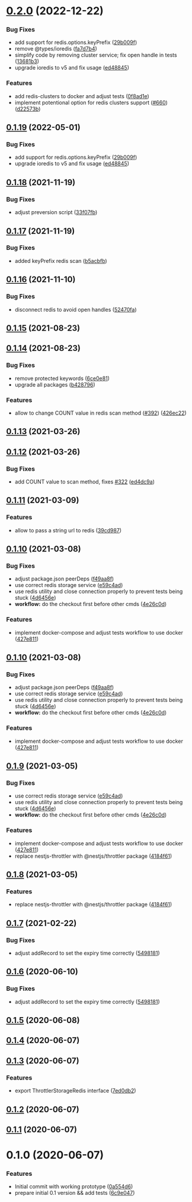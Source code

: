 # [0.2.0](https://github.com/kkoomen/nestjs-throttler-storage-redis/compare/v0.1.18...v0.2.0) (2022-12-22)


### Bug Fixes

* add support for redis.options.keyPrefix ([29b009f](https://github.com/kkoomen/nestjs-throttler-storage-redis/commit/29b009f77cf824d98171de355145350e99d2e113))
* remove @types/ioredis ([fa7d7b4](https://github.com/kkoomen/nestjs-throttler-storage-redis/commit/fa7d7b4579c14af9f5e25bddafc348ef32063180))
* simplify code by removing cluster service; fix open handle in tests ([13681b3](https://github.com/kkoomen/nestjs-throttler-storage-redis/commit/13681b339c61f6967a35e47d7d4345b7d475efd9))
* upgrade ioredis to v5 and fix usage ([ed48845](https://github.com/kkoomen/nestjs-throttler-storage-redis/commit/ed48845d56b4e28da9a2793cf2d704ac56c06759))


### Features

* add redis-clusters to docker and adjust tests ([0f8ad1e](https://github.com/kkoomen/nestjs-throttler-storage-redis/commit/0f8ad1e122cc98bb346d14d6be53c20b2b373246))
* implement potentional option for redis clusters support ([#660](https://github.com/kkoomen/nestjs-throttler-storage-redis/issues/660)) ([d22573b](https://github.com/kkoomen/nestjs-throttler-storage-redis/commit/d22573bcce0fb080a30fa448e74877e6eefec1ac))



## [0.1.19](https://github.com/kkoomen/nestjs-throttler-storage-redis/compare/v0.1.18...v0.1.19) (2022-05-01)


### Bug Fixes

* add support for redis.options.keyPrefix ([29b009f](https://github.com/kkoomen/nestjs-throttler-storage-redis/commit/29b009f77cf824d98171de355145350e99d2e113))
* upgrade ioredis to v5 and fix usage ([ed48845](https://github.com/kkoomen/nestjs-throttler-storage-redis/commit/ed48845d56b4e28da9a2793cf2d704ac56c06759))



## [0.1.18](https://github.com/kkoomen/nestjs-throttler-storage-redis/compare/v0.1.17...v0.1.18) (2021-11-19)


### Bug Fixes

* adjust preversion script ([33f07fb](https://github.com/kkoomen/nestjs-throttler-storage-redis/commit/33f07fb36032298e136a18d4ade7490dcd4fb6e3))



## [0.1.17](https://github.com/kkoomen/nestjs-throttler-storage-redis/compare/v0.1.16...v0.1.17) (2021-11-19)


### Bug Fixes

* added keyPrefix redis scan ([b5acbfb](https://github.com/kkoomen/nestjs-throttler-storage-redis/commit/b5acbfbbdf8a777f2c3ce87f2ad83c8b49fc7093))



## [0.1.16](https://github.com/kkoomen/nestjs-throttler-storage-redis/compare/v0.1.15...v0.1.16) (2021-11-10)


### Bug Fixes

* disconnect redis to avoid open handles ([52470fa](https://github.com/kkoomen/nestjs-throttler-storage-redis/commit/52470fac523c6ad84f3de79e4dac4905f41b8009))



## [0.1.15](https://github.com/kkoomen/nestjs-throttler-storage-redis/compare/v0.1.14...v0.1.15) (2021-08-23)



## [0.1.14](https://github.com/kkoomen/nestjs-throttler-storage-redis/compare/v0.1.13...v0.1.14) (2021-08-23)


### Bug Fixes

* remove protected keywords ([6ce0e81](https://github.com/kkoomen/nestjs-throttler-storage-redis/commit/6ce0e8140e1eb7c0a6524a23207055e5696fc9d4))
* upgrade all packages ([b428796](https://github.com/kkoomen/nestjs-throttler-storage-redis/commit/b42879660c0bc2dd8eb8a3cd6f382afc59489926))


### Features

* allow to change COUNT value in redis scan method ([#392](https://github.com/kkoomen/nestjs-throttler-storage-redis/issues/392)) ([426ec22](https://github.com/kkoomen/nestjs-throttler-storage-redis/commit/426ec22272b6bfe722638342cbacb3313698a5ce))



## [0.1.13](https://github.com/kkoomen/nestjs-throttler-storage-redis/compare/v0.1.12...v0.1.13) (2021-03-26)

## [0.1.12](https://github.com/kkoomen/nestjs-throttler-storage-redis/compare/v0.1.11...v0.1.12) (2021-03-26)

### Bug Fixes

- add COUNT value to scan method, fixes [#322](https://github.com/kkoomen/nestjs-throttler-storage-redis/issues/322) ([ed4dc9a](https://github.com/kkoomen/nestjs-throttler-storage-redis/commit/ed4dc9a39b9a51779272f53b8518c4fd167794d6))

## [0.1.11](https://github.com/kkoomen/nestjs-throttler-storage-redis/compare/v0.1.10...v0.1.11) (2021-03-09)

### Features

- allow to pass a string url to redis ([39cd987](https://github.com/kkoomen/nestjs-throttler-storage-redis/commit/39cd987f3dd15c89baab57c2077557eec8d03f4a))

## [0.1.10](https://github.com/kkoomen/nestjs-throttler-storage-redis/compare/v0.1.8...v0.1.10) (2021-03-08)

### Bug Fixes

- adjust package.json peerDeps ([f49aa8f](https://github.com/kkoomen/nestjs-throttler-storage-redis/commit/f49aa8f95b6c1159ec9507e490518022268f8429))
- use correct redis storage service ([e59c4ad](https://github.com/kkoomen/nestjs-throttler-storage-redis/commit/e59c4ade0bca2d3ff7d1f805460ce9e15eab6780))
- use redis utility and close connection properly to prevent tests being stuck ([4d6456e](https://github.com/kkoomen/nestjs-throttler-storage-redis/commit/4d6456ebd765137b1044f9b2e6a09d5231312daa))
- **workflow:** do the checkout first before other cmds ([4e26c0d](https://github.com/kkoomen/nestjs-throttler-storage-redis/commit/4e26c0dddaf324a173506e00a969d0a8146ba95a))

### Features

- implement docker-compose and adjust tests workflow to use docker ([427e811](https://github.com/kkoomen/nestjs-throttler-storage-redis/commit/427e811905be55f9e46f4502d2e037f4702aa57a))

## [0.1.10](https://github.com/kkoomen/nestjs-throttler-storage-redis/compare/v0.1.8...v0.1.10) (2021-03-08)

### Bug Fixes

- adjust package.json peerDeps ([f49aa8f](https://github.com/kkoomen/nestjs-throttler-storage-redis/commit/f49aa8f95b6c1159ec9507e490518022268f8429))
- use correct redis storage service ([e59c4ad](https://github.com/kkoomen/nestjs-throttler-storage-redis/commit/e59c4ade0bca2d3ff7d1f805460ce9e15eab6780))
- use redis utility and close connection properly to prevent tests being stuck ([4d6456e](https://github.com/kkoomen/nestjs-throttler-storage-redis/commit/4d6456ebd765137b1044f9b2e6a09d5231312daa))
- **workflow:** do the checkout first before other cmds ([4e26c0d](https://github.com/kkoomen/nestjs-throttler-storage-redis/commit/4e26c0dddaf324a173506e00a969d0a8146ba95a))

### Features

- implement docker-compose and adjust tests workflow to use docker ([427e811](https://github.com/kkoomen/nestjs-throttler-storage-redis/commit/427e811905be55f9e46f4502d2e037f4702aa57a))

## [0.1.9](https://github.com/kkoomen/nestjs-throttler-storage-redis/compare/v0.1.7...v0.1.9) (2021-03-05)

### Bug Fixes

- use correct redis storage service ([e59c4ad](https://github.com/kkoomen/nestjs-throttler-storage-redis/commit/e59c4ade0bca2d3ff7d1f805460ce9e15eab6780))
- use redis utility and close connection properly to prevent tests being stuck ([4d6456e](https://github.com/kkoomen/nestjs-throttler-storage-redis/commit/4d6456ebd765137b1044f9b2e6a09d5231312daa))
- **workflow:** do the checkout first before other cmds ([4e26c0d](https://github.com/kkoomen/nestjs-throttler-storage-redis/commit/4e26c0dddaf324a173506e00a969d0a8146ba95a))

### Features

- implement docker-compose and adjust tests workflow to use docker ([427e811](https://github.com/kkoomen/nestjs-throttler-storage-redis/commit/427e811905be55f9e46f4502d2e037f4702aa57a))
- replace nestjs-throttler with @nestjs/throttler package ([4184f61](https://github.com/kkoomen/nestjs-throttler-storage-redis/commit/4184f61d3c15c922e60312befbb2ead8c6270f64))

## [0.1.8](https://github.com/kkoomen/nestjs-throttler-storage-redis/compare/v0.1.6...v0.1.8) (2021-03-05)

### Features

- replace nestjs-throttler with @nestjs/throttler package ([4184f61](https://github.com/kkoomen/nestjs-throttler-storage-redis/commit/4184f61d3c15c922e60312befbb2ead8c6270f64))

## [0.1.7](https://github.com/kkoomen/nestjs-throttler-storage-redis/compare/v0.1.5...v0.1.7) (2021-02-22)

### Bug Fixes

- adjust addRecord to set the expiry time correctly ([5498181](https://github.com/kkoomen/nestjs-throttler-storage-redis/commit/5498181a3818007803495fbd7b3921123732e0d4))

## [0.1.6](https://github.com/kkoomen/nestjs-throttler-storage-redis/compare/v0.1.5...v0.1.6) (2020-06-10)

### Bug Fixes

- adjust addRecord to set the expiry time correctly ([5498181](https://github.com/kkoomen/nestjs-throttler-storage-redis/commit/5498181a3818007803495fbd7b3921123732e0d4))

## [0.1.5](https://github.com/kkoomen/nestjs-throttler-storage-redis/compare/v0.1.4...v0.1.5) (2020-06-08)

## [0.1.4](https://github.com/kkoomen/nestjs-throttler-storage-redis/compare/v0.1.3...v0.1.4) (2020-06-07)

## [0.1.3](https://github.com/kkoomen/nestjs-throttler-storage-redis/compare/v0.1.2...v0.1.3) (2020-06-07)

### Features

- export ThrottlerStorageRedis interface ([7ed0db2](https://github.com/kkoomen/nestjs-throttler-storage-redis/commit/7ed0db21c18d687600c142f92d3799e74b1a8bbf))

## [0.1.2](https://github.com/kkoomen/nestjs-throttler-storage-redis/compare/v0.1.1...v0.1.2) (2020-06-07)

## [0.1.1](https://github.com/kkoomen/nestjs-storage-redis/compare/v0.1.0...v0.1.1) (2020-06-07)

# 0.1.0 (2020-06-07)

### Features

- Initial commit with working prototype ([0a554d6](https://github.com/kkoomen/nestjs-storage-redis/commit/0a554d628799895802fd79b1b17dc5d2e88fb19c))
- prepare initial 0.1 version && add tests ([6c9e047](https://github.com/kkoomen/nestjs-storage-redis/commit/6c9e047aacc0d83d1445477df14515d5091409a9))

